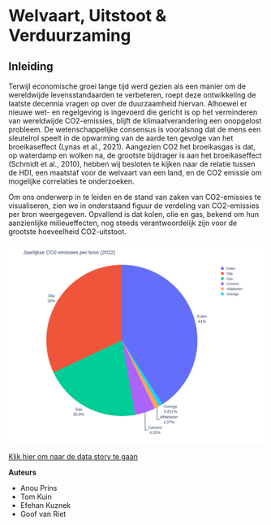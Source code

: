 <!-- #region -->
<span style="font-size: 32px; font-weight: bold;">Welvaart, Uitstoot & Verduurzaming</span>


## Inleiding

Terwijl economische groei lange tijd werd gezien als een manier om de wereldwijde levensstandaarden te verbeteren, roept deze ontwikkeling de laatste decennia vragen op over de duurzaamheid hiervan.
Alhoewel  er nieuwe wet- en regelgeving is ingevoerd die gericht is op het verminderen van wereldwijde CO2-emissies, blijft de klimaatverandering een onopgelost probleem.
De wetenschappelijke consensus is vooralsnog dat de mens een sleutelrol speelt in de opwarming van de aarde ten gevolge van het broeikaseffect (Lynas et al., 2021). Aangezien CO2 het broeikasgas is dat, op waterdamp en wolken na, de grootste bijdrager is aan het broeikaseffect (Schmidt et al., 2010), hebben wij besloten te kijken naar de relatie tussen de HDI, een maatstaf voor de welvaart van een land, en de CO2 emissie om mogelijke correlaties te onderzoeken.

Om ons onderwerp in te leiden en de stand van zaken van CO2-emissies te visualiseren, zien we in onderstaand figuur de verdeling van CO2-emissies per bron weergegeven. Opvallend is dat kolen, olie en gas, bekend om hun aanzienlijke milieueffecten, nog steeds verantwoordelijk zijn voor de grootste hoeveelheid CO2-uitstoot.


![](../static/images/co2_sources.png)


[Klik hier om naar de data story te gaan](../notebooks/story.ipynb)

**Auteurs**

- Anou Prins
- Tom Kuin
- Efehan Kuznek
- Goof van Riet
<!-- #endregion -->
